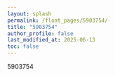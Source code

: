 ```yaml
---
layout: splash
permalink: /float_pages/5903754/
title: "5903754"
author_profile: false
last_modified_at: 2025-06-13
toc: false
---
```

 
5903754
